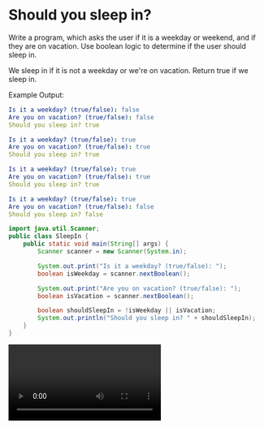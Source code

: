 # Should you sleep in?

Write a program, which asks the user if it is a weekday or weekend, and if they are on vacation. Use boolean logic to determine if the user should sleep in.

We sleep in if it is not a weekday or we're on vacation. Return true if we sleep in.

Example Output:
```yaml
Is it a weekday? (true/false): false
Are you on vacation? (true/false): false
Should you sleep in? true   
```

```yaml
Is it a weekday? (true/false): true
Are you on vacation? (true/false): true
Should you sleep in? true
```

```yaml
Is it a weekday? (true/false): true
Are you on vacation? (true/false): true
Should you sleep in? true
```

```yaml
Is it a weekday? (true/false): true
Are you on vacation? (true/false): false
Should you sleep in? false
```

<hint title="Solution">

```java
import java.util.Scanner;
public class SleepIn {
    public static void main(String[] args) {
        Scanner scanner = new Scanner(System.in);

        System.out.print("Is it a weekday? (true/false): ");
        boolean isWeekday = scanner.nextBoolean();

        System.out.print("Are you on vacation? (true/false): ");
        boolean isVacation = scanner.nextBoolean();

        boolean shouldSleepIn = !isWeekday || isVacation;
        System.out.println("Should you sleep in? " + shouldSleepIn);
    }
}
```

</hint>

<hint title="Video solution">

<video src="https://youtu.be/kcVN4Uz5quc"></video>

</hint>